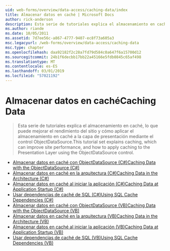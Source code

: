 ```yaml
---
uid: web-forms/overview/data-access/caching-data/index
title: Almacenar datos en caché | Microsoft Docs
author: rick-anderson
description: Esta serie de tutoriales explica el almacenamiento en caché, lo que puede mejorar el rendimiento del sitio y cómo aplicar el almacenamiento en caché a la capa de presentación mediante el control ObjectDataSource...
ms.author: riande
ms.date: 10/05/2011
ms.assetid: 7d7ee56c-a867-4777-9407-ec8f73a605a3
msc.legacyurl: /web-forms/overview/data-access/caching-data
msc.type: chapter
ms.openlocfilehash: daa92182f2c28a7fd79d584c0a647f6a15700d12
ms.sourcegitcommit: 24b1f6decbb17bb22a45166e5fdb0845c65af498
ms.translationtype: MT
ms.contentlocale: es-ES
ms.lasthandoff: 03/01/2019
ms.locfileid: "57021192"
---
```

<a name="caching-data"></a><span data-ttu-id="05cb0-103">Almacenar datos en caché</span><span class="sxs-lookup"><span data-stu-id="05cb0-103">Caching Data</span></span>
====================
> <span data-ttu-id="05cb0-104">Esta serie de tutoriales explica el almacenamiento en caché, lo que puede mejorar el rendimiento del sitio y cómo aplicar el almacenamiento en caché a la capa de presentación mediante el control ObjectDataSource.</span><span class="sxs-lookup"><span data-stu-id="05cb0-104">This tutorial set explains caching, which can improve site performance, and how to apply caching to the Presentation Layer using the ObjectDataSource control.</span></span>


- [<span data-ttu-id="05cb0-105">Almacenar datos en caché con ObjectDataSource (C#)</span><span class="sxs-lookup"><span data-stu-id="05cb0-105">Caching Data with the ObjectDataSource (C#)</span></span>](caching-data-with-the-objectdatasource-cs.md)
- [<span data-ttu-id="05cb0-106">Almacenar datos en caché en la arquitectura (C#)</span><span class="sxs-lookup"><span data-stu-id="05cb0-106">Caching Data in the Architecture (C#)</span></span>](caching-data-in-the-architecture-cs.md)
- [<span data-ttu-id="05cb0-107">Almacenar datos en caché al iniciar la aplicación (C#)</span><span class="sxs-lookup"><span data-stu-id="05cb0-107">Caching Data at Application Startup (C#)</span></span>](caching-data-at-application-startup-cs.md)
- [<span data-ttu-id="05cb0-108">Usar dependencias de caché de SQL (C#)</span><span class="sxs-lookup"><span data-stu-id="05cb0-108">Using SQL Cache Dependencies (C#)</span></span>](using-sql-cache-dependencies-cs.md)
- [<span data-ttu-id="05cb0-109">Almacenar datos en caché con ObjectDataSource (VB)</span><span class="sxs-lookup"><span data-stu-id="05cb0-109">Caching Data with the ObjectDataSource (VB)</span></span>](caching-data-with-the-objectdatasource-vb.md)
- [<span data-ttu-id="05cb0-110">Almacenar datos en caché en la arquitectura (VB)</span><span class="sxs-lookup"><span data-stu-id="05cb0-110">Caching Data in the Architecture (VB)</span></span>](caching-data-in-the-architecture-vb.md)
- [<span data-ttu-id="05cb0-111">Almacenar datos en caché al iniciar la aplicación (VB)</span><span class="sxs-lookup"><span data-stu-id="05cb0-111">Caching Data at Application Startup (VB)</span></span>](caching-data-at-application-startup-vb.md)
- [<span data-ttu-id="05cb0-112">Usar dependencias de caché de SQL (VB)</span><span class="sxs-lookup"><span data-stu-id="05cb0-112">Using SQL Cache Dependencies (VB)</span></span>](using-sql-cache-dependencies-vb.md)
